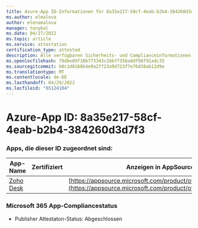 ```yaml
---
title: Azure-App ID-Informationen für 8a35e217-58cf-4eab-b2b4-384260d3d7f3
ms.author: elmalova
author: elenamalova
manager: tonybal
ms.date: 04/27/2022
ms.topic: article
ms.service: attestation
certification_type: attested
description: Alle verfügbaren Sicherheits- und Complianceinformationen für 8a35e217-58cf-4eab-b2b4-384260d3d7f3.
ms.openlocfilehash: 79dbe09f10b773343c26bff356a8df98f91adc35
ms.sourcegitcommit: b0c1d8160b4e9a27f23a9d723f7e76d38ab12d9e
ms.translationtype: MT
ms.contentlocale: de-DE
ms.lasthandoff: 04/29/2022
ms.locfileid: "65124104"
---
```

# <a name="azure-app-id-8a35e217-58cf-4eab-b2b4-384260d3d7f3"></a>Azure-App ID: 8a35e217-58cf-4eab-b2b4-384260d3d7f3


### <a name="apps-associated-with-this-id"></a>Apps, die dieser ID zugeordnet sind:
| **App-Name** | **Zertifiziert** | **Anzeigen in AppSource** |
|--------------|---------------|-----------------------|
| [Zoho Desk](../forward/WA104382044.md) |  | [https://appsource.microsoft.com/product/office/WA104382044](https://appsource.microsoft.com/product/office/WA104382044) |

### <a name="microsoft-365-app-compliance-status"></a>Microsoft 365 App-Compliancestatus
- Publisher Attestaton-Status: Abgeschlossen

